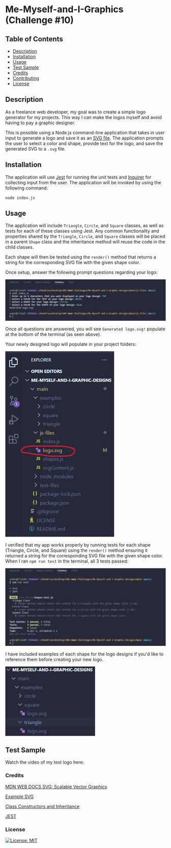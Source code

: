 # Me-Myself-and-I-Graphics (Challenge #10)

## Table of Contents

- [Description](#description)
- [Installation](#installation)
- [Usage](#usage)
- [Test Sample](#test-sample)
- [Credits](#credits)
- [Contributing](#contributing)
- [License](#license)

## Description

As a freelance web developer, my goal was to create a simple logo generator for my projects. This way I can make the logos myself and avoid having to pay a graphic designer.

This is possible using a Node.js command-line application that takes in user input to generate a logo and save it as an [SVG file](https://en.wikipedia.org/wiki/SVG). The application prompts the user to select a color and shape, provide text for the logo, and save the generated SVG to a `.svg` file.



## Installation

The application will use [Jest](https://www.npmjs.com/package/jest) for running the unit tests and [Inquirer](https://www.npmjs.com/package/inquirer/v/8.2.4) for collecting input from the user. The application will be invoked by using the following command:

``````
node index.js
``````

## Usage

The application will include `Triangle`, `Circle`, and `Square` classes, as well as tests for each of these classes using Jest. Any common functionality and properties shared by the `Triangle`, `Circle`, and `Square` classes will be placed in a parent `Shape` class and the inheritance method will reuse the code in the child classes.

Each shape will then be tested using the `render()` method that returns a string for the corresponding SVG file with the given shape color.

Once setup, answer the following prompt questions regarding your logo:

![Running node index.js Demo Screenshot](main/images/node-index-demo.png)

Once all questions are answered, you will see `Generated logo.svg!` populate at the bottom of the terminal (as seen above).

Your newly designed logo will populate in your project folders:

![Newly Populated Logo.svg File Display](main/images/new-logo.png)

I verified that my app works properly by running tests for each shape (Triangle, Circle, and Square) using the `render()` method ensuring it returned a string for the corresponding SVG file with the given shape color. When I ran `npm run test` in the terminal, all 3 tests passed:

![Shapes Test Passed Display](main/images/Pass3ShapeTests.png)

I have included examples of each shape for the logo designs if you'd like to reference them before creating your new logo.

![Examples Folder with Logos for Each Shape Choice](main/images/Example-Logos.png)

## Test Sample

Watch the video of my test logo here:



### Credits

[MDN WEB DOCS SVG: Scalable Vector Graphics](https://developer.mozilla.org/en-US/docs/Web/SVG)

[Example SVG](https://static.fullstack-bootcamp.com/fullstack-ground/module-10/circle.svg)

[Class Constructors and Inheritance](https://developer.mozilla.org/en-US/docs/Web/JavaScript/Reference/Classes#inheritance)

[JEST](https://jestjs.io/docs/getting-started)

### License

[![License: MIT](https://img.shields.io/badge/License-MIT-yellow.svg)](https://opensource.org/licenses/MIT)